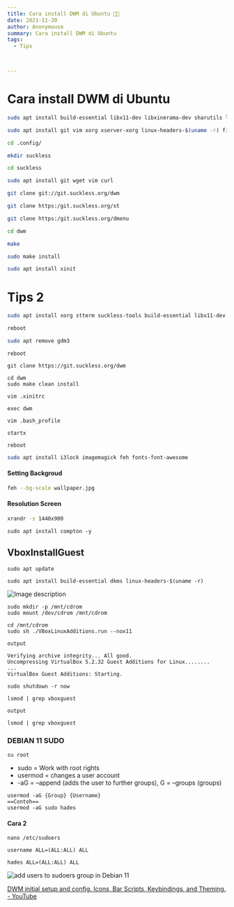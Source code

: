 ```yaml
---
title: Cara install DWM di Ubuntu 🐱‍👤
date: 2021-11-30
author: Anonymouse
summary: Cara install DWM di Ubuntu
tags:
  - Tips



---
```


# Cara install DWM di Ubuntu

```bash
sudo apt install build-essential libx11-dev libxinerama-dev sharutils libxft-dev
```

```bash
sudo apt install git vim xorg xserver-xorg linux-headers-$(uname -r) firmware-linux-free mesa-utils wget curl build-essential i3lock imagemagick feh fonts-font-awesome
```



```bash
cd .config/
```

```bash
mkdir suckless
```

```bash
cd suckless
```

```bash
sudo apt install git wget vim curl
```

```bash
git clone git://git.suckless.org/dwm
```

```bash
git clone https:/git.suckless.org/st
```

```bash
git clone https:/git.suckless.org/dmenu
```

```bash
cd dwm
```

```bash
make
```

```bash
sudo make install
```

```bash
sudo apt install xinit
```

# Tips 2

```bash
sudo apt install xorg stterm suckless-tools build-essential libx11-dev libxinerama-dev libxft-dev git vim curl wget libwebkit2gtk-4.0-dev
```

```bash
reboot
```

```bash
sudo apt remove gdm3
```

```
reboot
```

```
git clone https://git.suckless.org/dwm
```

```
cd dwm
sudo make clean install
```

```
vim .xinitrc

exec dwm
```

```
vim .bash_profile

startx
```

```
reboot
```

```bash
sudo apt install i3lock imagemagick feh fonts-font-awesome
```



#### Setting Backgroud

```bash
feh --bg-scale wallpaper.jpg
```

#### Resolution Screen

```bash
xrandr -s 1440x900
```

```
sudo apt install compton -y
```



## VboxInstallGuest

```
sudo apt update

sudo apt install build-essential dkms linux-headers-$(uname -r)
```

![Image description](https://dev-to-uploads.s3.amazonaws.com/uploads/articles/3xegt1sg6ensnu3vc1d0.jpg)

```
sudo mkdir -p /mnt/cdrom
sudo mount /dev/cdrom /mnt/cdrom
```

```
cd /mnt/cdrom
sudo sh ./VBoxLinuxAdditions.run --nox11
```

```
output

Verifying archive integrity... All good.
Uncompressing VirtualBox 5.2.32 Guest Additions for Linux........
...
VirtualBox Guest Additions: Starting.
```

```
sudo shutdown -r now
```

```
lsmod | grep vboxguest
```

```
output

lsmod | grep vboxguest
```

### DEBIAN 11 SUDO

```
su root
```

- sudo = Work with root rights
- usermod = changes a user account
- -aG = –append (adds the user to further groups), G = –groups (groups)

```
usermod -aG {Group} {Username}
==Contoh==
usermod -aG sudo hades
```

#### Cara 2

```
nano /etc/sudoers

username ALL=(ALL:ALL) ALL

hades ALL=(ALL:ALL) ALL

```

![add users to sudoers group in Debian 11](https://www.how2shout.com/linux/wp-content/uploads/2021/08/add-users-to-sudoers-group-in-Debian-11.png)

[^referensi]: [DWM Install on Minimal Version of Ubuntu Linux - No Bloat! Dynamic Window Manager - YouTube](https://www.youtube.com/watch?v=lipHPQL4nmQ)

[DWM initial setup and config. Icons, Bar Scripts, Keybindings, and Theming. - YouTube](https://www.youtube.com/watch?v=zaRzOEoyR4s)

